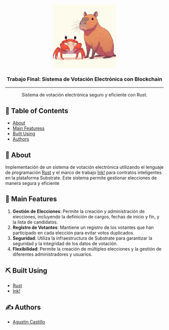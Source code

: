 <p align="center">
  <a href="" rel="noopener">
 <img width=200px height=200px src="OIG1.jpg" alt="Project logo"></a>
</p>

<h3 align="center">Trabajo Final: Sistema de Votación Electrónica
con Blockchain
</h3>

---

<p align="center"> Sistema de votación electrónica seguro y eficiente con Rust.
    <br> 
</p>

## 📝 Table of Contents

- [About](#about)
- [Main Featuress](#Main_Features)
- [Built Using](#built_using)
- [Authors](#authors)

## 🧐 About <a name = "about"></a>

Implementación de un sistema de votación electrónica utilizando el lenguaje de programación [Rust](https://www.rust-lang.org/es) y el marco de trabajo [Ink!](https://use.ink/) para contratos inteligentes en la plataforma Substrate. Este sistema permite gestionar elecciones de manera segura y eficiente

## 🏁 Main Features <a name = "Main_Features"></a>

1. **Gestión de Elecciones**: Permite la creación y administración de elecciones, incluyendo la definición de cargos, fechas de inicio y fin, y la lista de candidatos.
2. **Registro de Votantes**: Mantiene un registro de los votantes que han participado en cada elección para evitar votos duplicados.
3. **Seguridad**: Utiliza la infraestructura de Substrate para garantizar la seguridad y la integridad de los datos de votación.
4. **Flexibilidad**: Permite la creación de múltiples elecciones y la gestión de diferentes administradores y usuarios.

## ⛏️ Built Using <a name = "built_using"></a>

- [Rust](https://www.rust-lang.org/es)
- [Ink!](https://use.ink/)

## ✍️ Authors <a name = "authors"></a>

- [Agustin Castillo](https://github.com/Agustin027)

</a>
